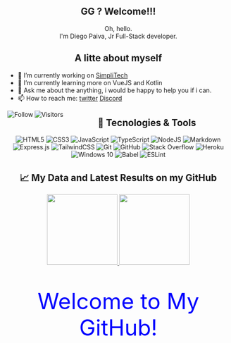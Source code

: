 <div align="center">
    <h2> GG ? Welcome!!!</h2>
    <p>
        Oh, hello.
        <br>
        I'm Diego Paiva, Jr Full-Stack developer.
        <br>
    </p>
</div>

<div align="center">
    <h2> A litte about myself </h2>
</div>

- 🔭 I’m currently working on [SimpliTech](https://github.com/simplitech)
- 🌱 I’m currently learning more on VueJS and Kotlin
- 💬 Ask me about the anything, i would be happy to help you if i can.
- 📫 How to reach me: [twitter](https://twitter.com/_brpaiva) [Discord](https://discord.gg/MhHVrAps)

<div align="left">
    <div align="center">
        <a href="https://github.com/beckerin?tab=followers">
            <img align="left" alt="Follow" src="https://img.shields.io/github/followers/beckerin?style=flat&amp;logo=github&amp;label=followers&amp;color=2D76BF">
            <img align="left" alt="Visitors" src="https://visitor-badge.glitch.me/badge?page_id=beckerin.visitor-badge">
        </a>
    </div>
</div>

<div align="center">
    <h2>📑 Tecnologies & Tools</h2>
    <p align="center">
        <img alt="HTML5" src="https://img.shields.io/badge/html5-%23E34F26.svg?style=for-the-badge&logo=html5&logoColor=white"/>
        <img alt="CSS3" src="https://img.shields.io/badge/css3-%231572B6.svg?style=for-the-badge&logo=css3&logoColor=white"/>
        <img alt="JavaScript" src="https://img.shields.io/badge/javascript-%23323330.svg?style=for-the-badge&logo=javascript&logoColor=%23F7DF1E"/>
        <img alt="TypeScript" src="https://img.shields.io/badge/typescript-%23007ACC.svg?style=for-the-badge&logo=typescript&logoColor=white"/>
        <img alt="NodeJS" src="https://img.shields.io/badge/node.js-%2343853D.svg?style=for-the-badge&logo=node-dot-js&logoColor=white"/>
        <img alt="Markdown" src="https://img.shields.io/badge/markdown-%23000000.svg?style=for-the-badge&logo=markdown&logoColor=white"/>
        <img alt="Express.js" src="https://img.shields.io/badge/express.js-%23404d59.svg?style=for-the-badge&logo=express&logoColor=%2361DAFB"/>
        <img alt="TailwindCSS" src="https://img.shields.io/badge/tailwindcss-%2338B2AC.svg?style=for-the-badge&logo=tailwind-css&logoColor=white"/>
        <img alt="Git" src="https://img.shields.io/badge/git-%23F05033.svg?style=for-the-badge&logo=git&logoColor=white"/>
        <img alt="GitHub" src="https://img.shields.io/badge/github-%23121011.svg?style=for-the-badge&logo=github&logoColor=white"/>
        <img alt="Stack Overflow" src="https://img.shields.io/badge/-Stackoverflow-FE7A16?style=for-the-badge&logo=stack-overflow&logoColor=white"/>
        <img alt="Heroku" src="https://img.shields.io/badge/heroku-%23430098.svg?style=for-the-badge&logo=heroku&logoColor=white"/>
        <img alt="Windows 10" src="https://img.shields.io/badge/Windows-0078D6?style=for-the-badge&logo=windows&logoColor=white" />
        <img alt="Babel" src="https://img.shields.io/badge/Babel-F9DC3e?style=for-the-badge&logo=babel&logoColor=black" />
        <img alt="ESLint" src="https://img.shields.io/badge/ESLint-4B3263?style=for-the-badge&logo=eslint&logoColor=white" />
    </p>
</div>

<div align="center">
    <h2>📈 My Data and Latest Results on my GitHub</h2>
</div>

<div align="center">
  <a href="https://github.com/beckerin/">
    <img height="160em" src="https://github-readme-stats.vercel.app/api?username=beckerin&show_icons=true&theme=react&line_height=27&title_color=fffff1&bg_color=DEG,62b4ef,f0743e" style="max-width:100%;">
    <img height="160em" src="https://github-readme-stats.vercel.app/api/top-langs/?username=beckerin&layout=compact&theme=react&line_height=27&title_color=fffff1&bg_color=DEG,62b4ef,f0743e" style="max-width:50%;">
  </a>
</div>

<div align="center">
    <p style="color: blue; font-size: 50px;">Welcome to My GitHub!  </p>
</div>